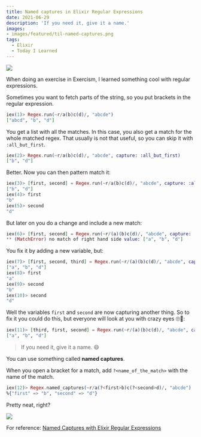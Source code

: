 ```yaml
---
title: Named captures in Elixir Regular Expressions
date: 2021-06-29
description: 'If you need it, give it a name.'
images:
- images/featured/til-named-captures.png
tags:
  - Elixir
  - Today I Learned
---
```


![](https://media.giphy.com/media/6uPOdgLIuhHYQ/giphy.gif)

When doing an exercise in Exercism, I learned something cool with regular expressions.

Sometimes you want to fetch parts of the string, so you put brackets in the regular expression.

```elixir
iex(1)> Regex.run(~r/a(b)c(d)/, "abcde")
["abcd", "b", "d"]
```

You get a list with all the matches. In this case, you also get a match for the whole matched regex.
That usually is not that useful, so you can skip it with `:all_but_first`.

```elixir
iex(2)> Regex.run(~r/a(b)c(d)/, "abcde", capture: :all_but_first)
["b", "d"]
```

Better. Now you can then pattern match it:

```elixir
iex(3)> [first, second] = Regex.run(~r/a(b)c(d)/, "abcde", capture: :all_but_first)
["b", "d"]
iex(4)> first
"b"
iex(5)> second
"d"
```

But later on you do a change and include a new match:

```elixir
iex(6)> [first, second] = Regex.run(~r/(a)(b)c(d)/, "abcde", capture: :all_but_first)
** (MatchError) no match of right hand side value: ["a", "b", "d"]
```

You fix it by adding a new variable, but:

```elixir
iex(7)> [first, second, third] = Regex.run(~r/(a)(b)c(d)/, "abcde", capture: :all_but_first)
["a", "b", "d"]
iex(8)> first
"a"
iex(9)> second
"b"
iex(10)> second
"d"
```

Well the variables `first` and `second` are now capturing another thing. So to fix it you could do this, but everyone will look at you with crazy eyes 🙄🤬:

```elixir
iex(11)> [third, first, second] = Regex.run(~r/(a)(b)c(d)/, "abcde", capture: :all_but_first)
["a", "b", "d"]
```

> If you need it, give it a name. 😄

You can use something called **named captures**.

When you open a bracket for a match, add `?<name_of_the_match>` with the name of the match.

```elixir
iex(12)> Regex.named_captures(~r/a(?<first>b)c(?<second>d)/, "abcde")
%{"first" => "b", "second" => "d"}
```

Pretty neat, right?

![](https://media.giphy.com/media/yjN7s3fOXtdimCTPrk/giphy.gif)

For reference: [Named Captures with Elixir Regular Expressions](https://til.hashrocket.com/posts/d75339a700-named-captures-with-elixir-regular-expressions)
